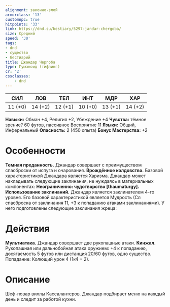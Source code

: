 ```yaml
---
alignment: законно-злой
armorclass: '13'
customnpc: true
hitpoints: '33'
link: https://dnd.su/bestiary/5297-jandar-chergoba/
size: Средний
speed: '30'
tags:
- dnd
- существо
- бестиарий
title: Джандар Чергоба
type: Гуманоид (тифлинг)
cr: '2'
cssclasses:
    - dnd
---
```



| СИЛ | ЛОВ | ТЕЛ | ИНТ | МДР | ХАР |
|---|---|---|---|---|---|
| 11 (+0) | 14 (+2) | 12 (+1) | 10 (+0) | 13 (+1) | 14 (+2) |
**Навыки:** Обман +4, Религия +2, Убеждение +4
**Чувства:** тёмное зрение? 60 футов, пассивное Восприятие 11
**Языки:** Общий, Инфернальный
**Опасность:** 2 (450 опыта)
**Бонус Мастерства:** +2


# Особенности
**Темная преданность.** Джандар совершает с преимуществом спасброски от испуга и очарования.
**Врождённое колдовство.** Базовой характеристикой Джандара является Харизма. Джандар может накладывать следующие заклинания, не нуждаясь в материальных компонентах:
**Неограниченно: чудотворство [thaumaturgy].** 
**Использование заклинаний.** Джандар является заклинателем 4-го уровня. Его базовой характеристикой является Мудрость (Сл спасброска от заклинания 11, +3 к попаданию атаками заклинаниями). У него подготовлены следующие заклинания жреца:


# Действия
**Мультиатака.** Джандар совершает две рукопашные атаки.
**Кинжал.** Рукопашная или дальнобойная атака оружием: +4 к попаданию, досягаемость 5 футов или дистанция 20/60 футов, одно существо. Попадание: Колющий урон 4 (1к4 + 2).


# Описание
Шеф-повар виллы Кассалантеров. Джандар подбирает меню на каждый день и следит за работой кухни.